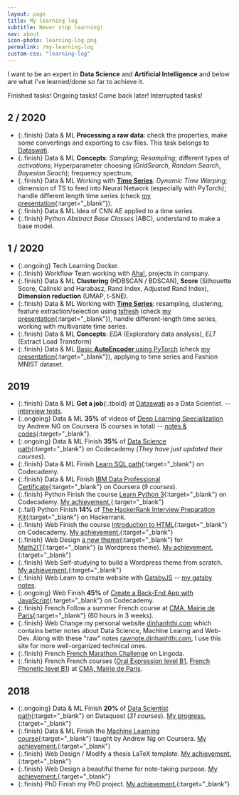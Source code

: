 ```yaml
---
layout: page
title: My learning log
subtitle: Never stop learning!
nav: about
icon-photo: learning-log.png
permalink: /my-learning-log
custom-css: "learning-log"
---
```


I want to be an expert in **Data Science** and **Artificial Intelligence** and below are what I've learned/done so far to achieve it.

<p class="text-left">
  <span class="task finish d-inline-block mr-3">Finished tasks!</span>
  <span class="task ongoing d-inline-block mr-3">Ongoing tasks!</span>
  <span class="task delay d-inline-block mr-3">Come back later!</span>
  <span class="task fail d-inline-block">Interrupted tasks!</span>
</p>

## 2 / 2020

- {:.finish} <span class="tbadge badge-yellow">Data & ML</span> **Processing a raw data**: check the properties, make some convertings and exporting to csv files. This task belongs to [Dataswati](https://www.dataswati.com/).
- {:.finish} <span class="tbadge badge-yellow">Data & ML</span> **Concepts**: _Sampling_; _Resampling_; different types of _activations_; Hyperparameter choosing (_GridSearch_, _Random Search_, _Bayesian Seach_); frequency spectrum; 
- {:.finish} <span class="tbadge badge-yellow">Data & ML</span> Working with [**Time Series**](/notes#time_series): _Dynamic Time Warping_; dimension of TS to feed into Neural Network (especially with PyTorch); handle different length time series (check [my presentation](/files/ml/thi_presentation_AE_tsfresh_clustering_02-03-20.pdf){:target="_blank"}).
- {:.finish} <span class="tbadge badge-yellow">Data & ML</span> Idea of CNN AE applied to a time series.
- {:.finish} <span class="tbadge badge-orange">Python</span> _Abstract Base Classes_ (ABC), understand to make a base model.


## 1 / 2020

- {:.ongoing} <span class="tbadge badge-orange">Tech</span> Learning Docker.
- {:.finish} <span class="tbadge badge-gray">Workflow</span> Team working with [Aha!](http://aha.io/), projects in company.
- {:.finish} <span class="tbadge badge-yellow">Data & ML</span> **Clustering** (HDBSCAN / BDSCAN), **Score** (Silhouette Score, Calinski and Harabasz, Rand Index, Adjusted Rand Index), **Dimension reduction** (UMAP, t-SNE).
- {:.finish} <span class="tbadge badge-yellow">Data & ML</span> Working with [**Time Series**](/notes#time_series): resampling, clustering, feature extraction/selection using [tsfresh](https://tsfresh.readthedocs.io/en/latest/) (check [my presentation](/files/ml/thi_presentation_AE_tsfresh_clustering_02-03-20.pdf){:target="_blank"}), handle different-length time series, working with multivariate time series.
- {:.finish} <span class="tbadge badge-yellow">Data & ML</span> **Concepts**: _EDA_ (Exploratory data analysis), _ELT_ (Extract Load Transform)
- {:.finish} <span class="tbadge badge-yellow">Data & ML</span> [Basic **AutoEncoder** using PyTorch](/simple-AE) (check [my presentation](/files/ml/thi_presentation_AE_tsfresh_clustering_02-03-20.pdf){:target="_blank"}), applying to time series and Fashion MNIST dataset.


## 2019

- {:.finish} <span class="tbadge badge-yellow">Data & ML</span> **Get a job**{:.tbold} at [Dataswati](https://www.dataswati.com/) as a Data Scientist. -- [interview tests](https://github.com/dinhanhthi/data-science-learning/tree/master/interview/dataswati).
- {:.ongoing} <span class="tbadge badge-yellow">Data & ML</span> **35%** of videos of [Deep Learning Specialization](https://www.coursera.org/specializations/deep-learning) by Andrew NG on Coursera (5 courses in total) -- [notes & codes](https://github.com/dinhanhthi/deeplearning.ai-notes){:target="_blank"}.
- {:.ongoing} <span class="tbadge badge-yellow">Data & ML</span> Finish **35%** of [Data Science path](https://www.codecademy.com/learn/paths/data-science){:target="_blank"} on Codecademy (*They have just updated their courses*).
- {:.finish} <span class="tbadge badge-yellow">Data & ML</span> Finish [Learn SQL path](https://www.codecademy.com/learn/learn-sql){:target="_blank"} on Codecademy.
- {:.finish} <span class="tbadge badge-yellow">Data & ML</span> Finish [IBM Data Professional Certificate](https://www.coursera.org/specializations/ibm-data-science-professional-certificate){:target="_blank"} on Coursera (*9 courses*).
- {:.finish} <span class="tbadge badge-orange">Python</span> Finish the course [Learn Python 3](https://www.codecademy.com/learn/learn-python-3){:target="_blank"} on Codecademy. [My achievement.](https://www.codecademy.com/dinhanhthi){:target="_blank"}
- {:.fail} <span class="tbadge badge-orange">Python</span> Finish **14%** of [The HackerRank Interview Preparation Kit](https://www.hackerrank.com/interview/interview-preparation-kit){:target="_blank"} on Hackerrank.
- {:.finish} <span class="tbadge badge-blue">Web</span> Finish the course [Introduction to HTML](https://www.codecademy.com/learn/learn-html){:target="_blank"} on Codecademy. [My achievement.](https://www.codecademy.com/dinhanhthi){:target="_blank"}
- {:.finish} <span class="tbadge badge-blue">Web</span> Design [a new theme](https://github.com/dinhanhthi/math2itwp){:target="_blank"} for [Math2IT](https://math2it.com){:target="_blank"} (a Wordpress theme). [My achievement.](https://math2it.com){:target="_blank"}
- {:.finish} <span class="tbadge badge-blue">Web</span> Self-studying to build a Wordpress theme from scratch. [My achievement.](https://github.com/dinhanhthi/math2itwp){:target="_blank"}
- {:.finish} <span class="tbadge badge-blue">Web</span> Learn to create website with [GatsbyJS](https://www.gatsbyjs.org/) -- [my gatsby notes](/gatsby-js).
- {:.ongoing} <span class="tbadge badge-blue">Web</span> Finish **45%** of [Create a Back-End App with JavaScript](https://www.codecademy.com/learn/paths/create-a-back-end-app-with-javascript){:target="_blank"} on Codecademy.
- {:.finish} <span class="tbadge badge-green">French</span> Follow a summer French course at [CMA, Mairie de Paris](https://cma.paris.fr/){:target="_blank"} (60 hours in 3 weeks).
- {:.finish} <span class="tbadge badge-blue">Web</span> Change my personal website [dinhanhthi.com](https://note.dinhanhthi.com) which contains better notes about Data Science, Machine Learng and Web-Dev. Along with these "raw" notes [rawnote.dinhanhthi.com](https://rawnote.dinhanhthi.com/), I use this site for more well-organized technical ones.
- {:.finish} <span class="tbadge badge-green">French</span> [French Marathon Challenge](https://www.lingoda.com/en/language-marathon) on Lingoda.
- {:.finish} <span class="tbadge badge-green">French</span> French courses ([Oral Expression level B1](https://cma.paris.fr/#displayElement(7490)), [French Phonetic level B1](https://cma.paris.fr/#displayElement(7492))) at [CMA, Mairie de Paris](https://cma.paris.fr/).

## 2018

- {:.ongoing} <span class="tbadge badge-yellow">Data & ML</span> Finish **20%** of [Data Scientist path](https://www.dataquest.io/path/data-scientist){:target="_blank"} on Dataquest (*31 courses*). [My progress.](https://app.dataquest.io/profile/dinhanhthimail){:target="_blank"}
- {:.finish} <span class="tbadge badge-yellow">Data & ML</span> Finish the [Machine Learning course](https://www.coursera.org/learn/machine-learning){:target="_blank"} taught by Andrew Ng on Coursera. [My achievement.](https://www.coursera.org/account/accomplishments/verify/WJ9DNBMRQDJ8){:target="_blank"}
- {:.finish} <span class="tbadge badge-blue">Web</span> Design / Modify a thesis LaTeX template. [My achievement.](https://github.com/dinhanhthi/ThiThesisTemp){:target="_blank"}
- {:.finish} <span class="tbadge badge-blue">Web</span> Design a beautiful theme for note-taking purpose. [My achievement.](https://github.com/dinhanhthi/NoteTheme){:target="_blank"}
- {:.finish} <span class="tbadge badge-gray">PhD</span> Finish my PhD project. [My achievement.](https://github.com/dinhanhthi/MyCertificates/blob/master/Certificate%20of%20completion%20of%20the%20Doctor's%20degree.pdf){:target="_blank"}

